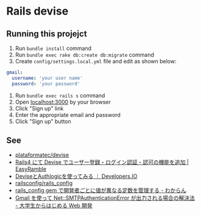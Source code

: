 # Rails devise

## Running this projejct

1. Run `bundle install` command
1. Run `bundle exec rake db:create db:migrate` command
1. Create `config/settings.local.yml` file and edit as shown below:
```yaml
gmail: 
  username: 'your user name'
  password: 'your password'
```
1. Run `bundle exec rails s` command
1. Open [localhost:3000](http://localhost:3000/) by your browser
1. Click "Sign up" link
1. Enter the appropriate email and password
1. Click "Sign up" button

## See

* [plataformatec/devise](https://github.com/plataformatec/devise)
* [Rails4 にて Devise でユーザー登録・ログイン認証・認可の機能を追加 | EasyRamble](http://easyramble.com/devise-on-rails.html)
* [DeviseとAuthlogicを使ってみる ｜ Developers.IO](http://dev.classmethod.jp/server-side/devise_authlogic_use/)
* [railsconfig/rails_config](https://github.com/railsconfig/rails_config)
* [rails_config gem で開発者ごとに値が異なる定数を管理する - わからん](http://d.hatena.ne.jp/kitokitoki/20121007/p1)
* [Gmail を使って Net::SMTPAuthenticationError が出力される場合の解決法 - 大学生からはじめる Web 開発](http://karur4n.hatenablog.com/entry/2015/03/07/234600)
